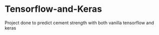 # Tensorflow-and-Keras
Project done to predict cement strength with both vanilla tensorflow and keras
